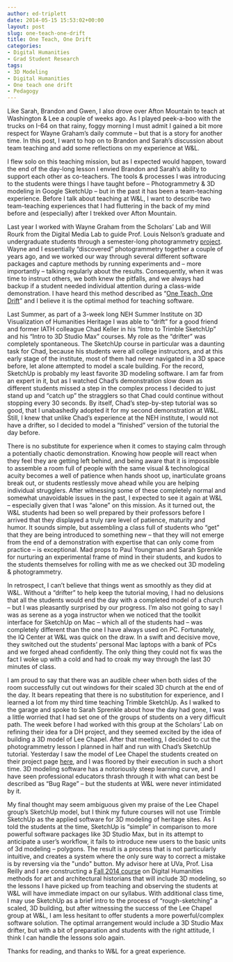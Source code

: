 ```yaml
---
author: ed-triplett
date: 2014-05-15 15:53:02+00:00
layout: post
slug: one-teach-one-drift
title: One Teach, One Drift
categories:
- Digital Humanities
- Grad Student Research
tags:
- 3D Modeling
- Digital Humanities
- One teach one drift
- Pedagogy
---
```


Like Sarah, Brandon and Gwen, I also drove over Afton Mountain to teach at Washington & Lee a couple of weeks ago. As I played peek-a-boo with the trucks on I-64 on that rainy, foggy morning I must admit I gained a bit more respect for Wayne Graham’s daily commute – but that is a story for another time. In this post, I want to hop on to Brandon and Sarah’s discussion about team teaching and add some reflections on my experience at W&L.

I flew solo on this teaching mission, but as I expected would happen, toward the end of the day-long lesson I envied Brandon and Sarah’s ability to support each other as co-teachers. The tools & processes I was introducing to the students were things I have taught before – Photogrammetry & 3D modeling in Google SketchUp – but in the past it has been a team-teaching experience. Before I talk about teaching at W&L, I want to describe two team-teaching experiences that I had fluttering in the back of my mind before and (especially) after I trekked over Afton Mountain.

Last year I worked with Wayne Graham from the Scholars’ Lab and Will Rourk from the Digital Media Lab to guide Prof. Louis Nelson’s graduate and undergraduate students through a semester-long photogrammetry [project](https://www.youtube.com/watch?v=56wfXn-Mn6U). Wayne and I essentially “discovered” photogrammetry together a couple of years ago, and we worked our way through several different software packages and capture methods by running experiments and – more importantly – talking regularly about the results. Consequently, when it was time to instruct others, we both knew the pitfalls, and we always had backup if a student needed individual attention during a class-wide demonstration. I have heard this method described as “[One Teach, One Drift](https://www.cdli.ca/resources/sdm/RelatedLearningActivities/5.4%20Template%20for%20One%20Teach,%20One%20Drift.pdf)” and I believe it is the optimal method for teaching software.

Last Summer, as part of a 3-week long NEH Summer Institute on 3D Visualization of Humanities Heritage I was able to “drift” for a good friend and former IATH colleague Chad Keller in his “Intro to Trimble SketchUp” and his “Intro to 3D Studio Max” courses. My role as the “drifter” was completely spontaneous. The SketchUp course in particular was a daunting task for Chad, because his students were all college instructors, and at this early stage of the institute, most of them had never navigated in a 3D space before, let alone attempted to model a scale building. For the record, SketchUp is probably my least favorite 3D modeling software. I am far from an expert in it, but as I watched Chad’s demonstration slow down as different students missed a step in the complex process I decided to just stand up and “catch up” the stragglers so that Chad could continue without stopping every 30 seconds. By itself, Chad’s step-by-step tutorial was so good, that I unabashedly adopted it for my second demonstration at W&L. Still, I knew that unlike Chad’s experience at the NEH institute, I would not have a drifter, so I decided to model a “finished” version of the tutorial the day before.

There is no substitute for experience when it comes to staying calm through a potentially chaotic demonstration. Knowing how people will react when they feel they are getting left behind, and being aware that it is impossible to assemble a room full of people with the same visual & technological acuity becomes a well of patience when hands shoot up, inarticulate groans break out, or students restlessly move ahead while you are helping individual strugglers. After witnessing some of these completely normal and somewhat unavoidable issues in the past, I expected to see it again at W&L – especially given that I was “alone” on this mission. As it turned out, the W&L students had been so well prepared by their professors before I arrived that they displayed a truly rare level of patience, maturity and humor. It sounds simple, but assembling a class full of students who “get” that they are being introduced to something new – that they will not emerge from the end of a demonstration with expertise that can only come from practice – is exceptional. Mad props to Paul Youngman and Sarah Sprenkle for nurturing an experimental frame of mind in their students, and kudos to the students themselves for rolling with me as we checked out 3D modeling & photogrammetry.

In retrospect, I can’t believe that things went as smoothly as they did at W&L. Without a “drifter” to help keep the tutorial moving, I had no delusions that all the students would end the day with a completed model of a church – but I was pleasantly surprised by our progress. I’m also not going to say I was as serene as a yoga instructor when we noticed that the toolkit interface for SketchUp on Mac – which all of the students had – was completely different than the one I have always used on PC. Fortunately, the IQ Center at W&L was quick on the draw. In a swift and decisive move, they switched out the students’ personal Mac laptops with a bank of PCs and we forged ahead confidently. The only thing they could not fix was the fact I woke up with a cold and had to croak my way through the last 30 minutes of class.

I am proud to say that there was an audible cheer when both sides of the room successfully cut out windows for their scaled 3D church at the end of the day. It bears repeating that there is no substitution for experience, and I learned a lot from my third time teaching Trimble SketchUp. As I walked to the garage and spoke to Sarah Sprenkle about how the day had gone, I was a little worried that I had set one of the groups of students on a very difficult path. The week before I had worked with this group at the Scholars’ Lab on refining their idea for a DH project, and they seemed excited by the idea of building a 3D model of Lee Chapel. After that meeting, I decided to cut the photogrammetry lesson I planned in half and run with Chad’s SketchUp tutorial. Yesterday I saw the model of Lee Chapel the students created on their project page [here](http://leechapel.academic.wlu.edu/blueprints/3d-model/), and I was floored by their execution in such a short time. 3D modeling software has a notoriously steep learning curve, and I have seen professional educators thrash through it with what can best be described as “Bug Rage” – but the students at W&L were never intimidated by it.

My final thought may seem ambiguous given my praise of the Lee Chapel group’s SketchUp model, but I think my future courses will not use Trimble SketchUp as the applied software for 3D modeling of heritage sites. As I told the students at the time, SketchUp is “simple” in comparison to more powerful software packages like 3D Studio Max, but in its attempt to anticipate a user’s workflow, it fails to introduce new users to the basic units of 3d modeling – polygons. The result is a process that is not particularly intuitive, and creates a system where the only sure way to correct a mistake is by reversing via the "undo" button. My advisor here at UVa, Prof. Lisa Reilly and I are constructing a [Fall 2014 course](https://pages.shanti.virginia.edu/Digital_Humanities/) on Digital Humanities methods for art and architectural historians that will include 3D modeling, so the lessons I have picked up from teaching and observing the students at W&L will have immediate impact on our syllabus. With additional class time, I may use SketchUp as a brief intro to the process of “rough-sketching” a scaled, 3D building, but after witnessing the success of the Lee Chapel group at W&L, I am less hesitant to offer students a more powerful/complex software solution. The optimal arrangement would include a 3D Studio Max drifter, but with a bit of preparation and students with the right attitude, I think I can handle the lessons solo again.

Thanks for reading, and thanks to W&L for a great experience.
